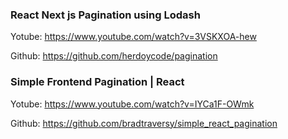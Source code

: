 ### React Next js Pagination using Lodash

Yotube: https://www.youtube.com/watch?v=3VSKXOA-hew

Github: https://github.com/herdoycode/pagination

### Simple Frontend Pagination | React

Yotube: https://www.youtube.com/watch?v=IYCa1F-OWmk

Github: https://github.com/bradtraversy/simple_react_pagination